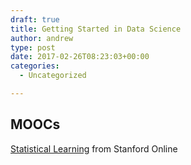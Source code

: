 ```yaml
---
draft: true
title: Getting Started in Data Science
author: andrew
type: post
date: 2017-02-26T08:23:03+00:00
categories:
  - Uncategorized

---
```

## MOOCs

[Statistical Learning][1] from Stanford Online

 [1]: https://lagunita.stanford.edu/courses/HumanitiesSciences/StatLearning/Winter2016/about

